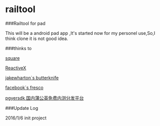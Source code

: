 # railtool
###Railtool for pad

This will be a android pad app ,It's started now for my personel use,So,I think clone it is not good idea.



###thinks to 

[square](https://github.com/square)

[ReactiveX](https://github.com/ReactiveX)

[jakewharton`s butterknife](https://github.com/JakeWharton/butterknife)

[facebook`s fresco](https://github.com/facebook/fresco)

[pgyersdk 国内蒲公英免费内测分发平台](http://www.pgyer.com/)



###Update Log

2016/1/6 init project  
